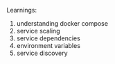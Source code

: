 Learnings: 
1. understanding docker compose
2. service scaling
3. service dependencies
4. environment variables
5. service discovery
